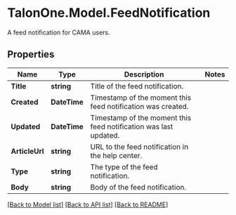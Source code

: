 # TalonOne.Model.FeedNotification
A feed notification for CAMA users.
## Properties

Name | Type | Description | Notes
------------ | ------------- | ------------- | -------------
**Title** | **string** | Title of the feed notification. | 
**Created** | **DateTime** | Timestamp of the moment this feed notification was created. | 
**Updated** | **DateTime** | Timestamp of the moment this feed notification was last updated. | 
**ArticleUrl** | **string** | URL to the feed notification in the help center. | 
**Type** | **string** | The type of the feed notification. | 
**Body** | **string** | Body of the feed notification. | 

[[Back to Model list]](../README.md#documentation-for-models) [[Back to API list]](../README.md#documentation-for-api-endpoints) [[Back to README]](../README.md)

